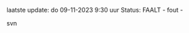 laatste update: 
do 09-11-2023  9:30   uur 
Status: FAALT - fout - 
<div class="service R">svn</div>
